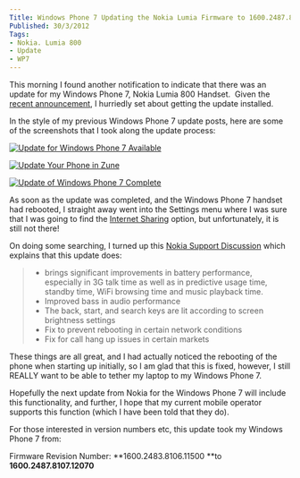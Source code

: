```yaml
---
Title: Windows Phone 7 Updating the Nokia Lumia Firmware to 1600.2487.8107.12070
Published: 30/3/2012
Tags:
- Nokia. Lumia 800
- Update
- WP7
---
```


This morning I found another notification to indicate that there was an update for my Windows Phone 7, Nokia Lumia 800 Handset.  Given the [recent announcement](http://www.gep13.co.uk/blog/nokia-lumia-800-to-get-tethering-support-soon/), I hurriedly set about getting the update installed.

In the style of my previous Windows Phone 7 update posts, here are some of the screenshots that I took along the update process:

[![Update for Windows Phone 7 Available](http://www.gep13.co.uk/blog/wp-content/uploads/2012/03/2012-03-30_0801_thumb.png)](http://www.gep13.co.uk/blog/wp-content/uploads/2012/03/2012-03-30_0801.png)

[![Update Your Phone in Zune](http://www.gep13.co.uk/blog/wp-content/uploads/2012/03/2012-03-30_0806_thumb.png)](http://www.gep13.co.uk/blog/wp-content/uploads/2012/03/2012-03-30_0806.png)

[![Update of Windows Phone 7 Complete](http://www.gep13.co.uk/blog/wp-content/uploads/2012/03/2012-03-30_0824_thumb.png)](http://www.gep13.co.uk/blog/wp-content/uploads/2012/03/2012-03-30_0824.png)

As soon as the update was completed, and the Windows Phone 7 handset had rebooted, I straight away went into the Settings menu where I was sure that I was going to find the [Internet Sharing](http://www.gep13.co.uk/blog/update-7-10-7710-68-for-windows-phone-7-wp7/) option, but unfortunately, it is still not there!

On doing some searching, I turned up this [Nokia Support Discussion](http://discussions.europe.nokia.com/t5/Nokia-with-Windows-Phone/Heads-up-on-Lumia-800-update-1600-2487-8107-12070/td-p/1361057) which explains that this update does:

>   * brings significant improvements in battery performance, especially in 3G talk time as well as in predictive usage time, standby time, WiFi browsing time and music playback time.
>   * Improved bass in audio performance
>   * The back, start, and search keys are lit according to screen brightness settings
>   * Fix to prevent rebooting in certain network conditions
>   * Fix for call hang up issues in certain markets

These things are all great, and I had actually noticed the rebooting of the phone when starting up initially, so I am glad that this is fixed, however, I still REALLY want to be able to tether my laptop to my Windows Phone 7.

Hopefully the next update from Nokia for the Windows Phone 7 will include this functionality, and further, I hope that my current mobile operator supports this function (which I have been told that they do).

For those interested in version numbers etc, this update took my Windows Phone 7 from:

Firmware Revision Number: **1600.2483.8106.11500 **to **1600.2487.8107.12070**
